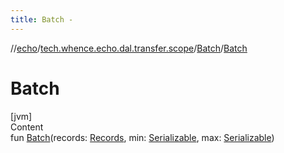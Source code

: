 ```yaml
---
title: Batch -
---
```

//[echo](../../index.md)/[tech.whence.echo.dal.transfer.scope](../index.md)/[Batch](index.md)/[Batch](-batch.md)



# Batch  
[jvm]  
Content  
fun [Batch](-batch.md)(records: [Records](../../tech.whence.echo.dal.entity/index.md#tech.whence.echo.dal.entity/Records///PointingToDeclaration/), min: [Serializable](https://docs.oracle.com/javase/8/docs/api/java/io/Serializable.html), max: [Serializable](https://docs.oracle.com/javase/8/docs/api/java/io/Serializable.html))  



